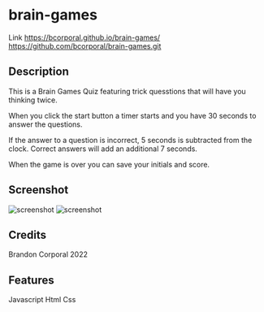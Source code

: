 # brain-games

Link https://bcorporal.github.io/brain-games/
https://github.com/bcorporal/brain-games.git

## Description

This is a Brain Games Quiz featuring trick quesstions that will have you thinking twice.

When you click the start button a timer starts and you have 30 seconds to answer the questions. 

If the answer to a question is incorrect, 5 seconds is subtracted from the clock. Correct answers will add an additional 7 seconds.

When the game is over you can save your initials and score.


## Screenshot

   
![screenshot](./assets/Screen%20Shot%202022-04-07%20at%208.43.19%20PM.png)
![screenshot](./assets/Screen%20Shot%202022-04-07%20at%208.43.34%20PM.png)

  

## Credits

Brandon Corporal 2022

## Features
Javascript
Html
Css